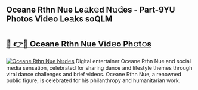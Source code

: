 ## Oceane Rthn Nue Le𝚊k𝚎d N𝚞𝚍es - Part-9YU Photos Vid𝚎o Le𝚊ks soQLM

# <h2><a href="http://fb2o9ug.evod.top/?m=Oceane+Rthn+Nue">🔗 👉🔴 Oceane Rthn Nue Vid𝚎o Ph𝚘t𝚘s</a></h2>

[![Oceane Rthn Nue N𝚞d𝚎s](https://i.imgur.com/8V9OHl7.gif)](http://fb2o9ug.evod.top/?m=Oceane+Rthn+Nue)
Digital entertainer Oceane Rthn Nue and social media sensation, celebrated for sharing dance and lifestyle themes through viral dance challenges and brief videos. Oceane Rthn Nue, a renowned public figure, is celebrated for his philanthropy and humanitarian work. 

